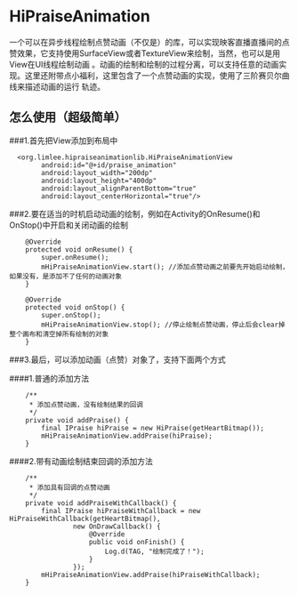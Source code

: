 # HiPraiseAnimation
一个可以在异步线程绘制点赞动画（不仅是）的库，可以实现映客直播直播间的点赞效果，它支持使用SurfaceView或者TextureView来绘制，当然，也可以是用View在UI线程绘制动画 。动画的绘制和绘制的过程分离，可以支持任意的动画实现。这里还附带点小福利，这里包含了一个点赞动画的实现，使用了三阶赛贝尔曲线来描述动画的运行
轨迹。
## 怎么使用（超级简单）

###1.首先把View添加到布局中
````
  <org.limlee.hipraiseanimationlib.HiPraiseAnimationView
        android:id="@+id/praise_animation"
        android:layout_width="200dp"
        android:layout_height="400dp"
        android:layout_alignParentBottom="true"
        android:layout_centerHorizontal="true"/>
````
###2.要在适当的时机启动动画的绘制，例如在Activity的OnResume()和OnStop()中开启和关闭动画的绘制
````
    @Override
    protected void onResume() {
        super.onResume();
        mHiPraiseAnimationView.start(); //添加点赞动画之前要先开始启动绘制，如果没有，是添加不了任何的动画对象
    }

    @Override
    protected void onStop() {
        super.onStop();
        mHiPraiseAnimationView.stop(); //停止绘制点赞动画，停止后会clear掉整个画布和清空掉所有绘制的对象
    }
````
###3.最后，可以添加动画（点赞）对象了，支持下面两个方式

####1.普通的添加方法
````
    /**
     * 添加点赞动画，没有绘制结果的回调
     */
    private void addPraise() {
        final IPraise hiPraise = new HiPraise(getHeartBitmap());
        mHiPraiseAnimationView.addPraise(hiPraise);
    }
````
####2.带有动画绘制结束回调的添加方法
````
    /**
     * 添加具有回调的点赞动画
     */
    private void addPraiseWithCallback() {
        final IPraise hiPraiseWithCallback = new HiPraiseWithCallback(getHeartBitmap(),
                new OnDrawCallback() {
                    @Override
                    public void onFinish() {
                        Log.d(TAG, "绘制完成了！");
                    }
                });
        mHiPraiseAnimationView.addPraise(hiPraiseWithCallback);
    }
````
